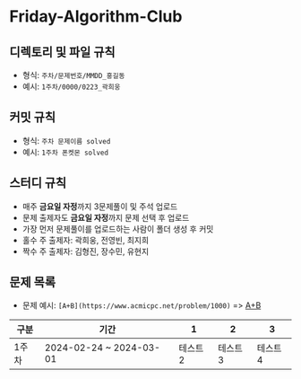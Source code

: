# Friday-Algorithm-Club


## 디렉토리 및 파일 규칙 
- 형식: `주차/문제번호/MMDD_홍길동`
- 예시: `1주차/0000/0223_곽희웅`


## 커밋 규칙
- 형식: `주차 문제이름 solved`
- 예시: `1주차 폰켓몬 solved`


## 스터디 규칙
- 매주 **금요일 자정**까지 3문제풀이 및 주석 업로드
- 문제 출제자도 **금요일 자정**까지 문제 선택 후 업로드
- 가장 먼저 문제풀이를 업로드하는 사람이 폴더 생성 후 커밋
- 홀수 주 출제자: 곽희웅, 전영빈, 최지희
- 짝수 주 출제자: 김형진, 장수민, 유현지

## 문제 목록
- 문제 예시: `[A+B](https://www.acmicpc.net/problem/1000)` => [A+B](https://www.acmicpc.net/problem/1000)
  
|구분|기간|1|2|3|
|----|---|-----|-----|---------------------|
|1주차|2024-02-24 ~ 2024-03-01|테스트2|테스트3|테스트4|
